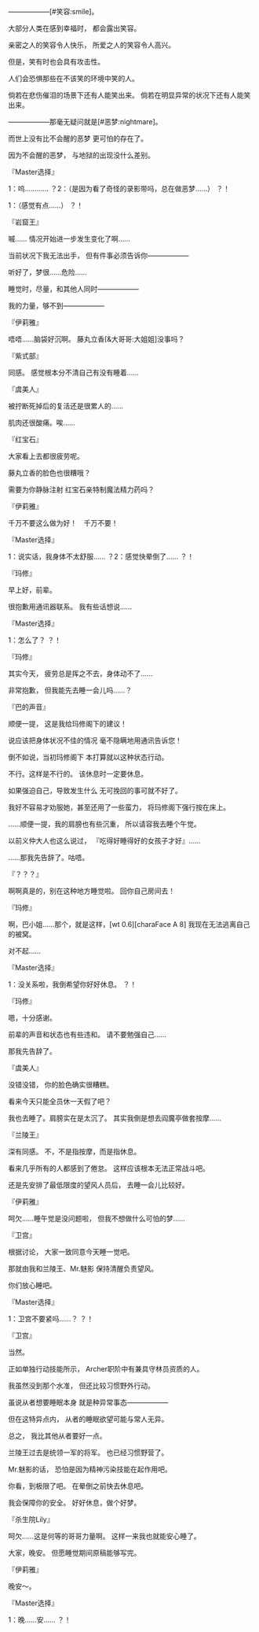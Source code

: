 ——————[#笑容:smile]。

大部分人类在感到幸福时，
都会露出笑容。

亲密之人的笑容令人快乐，
所爱之人的笑容令人高兴。

但是，笑有时也会具有攻击性。

人们会恐惧那些在不该笑的环境中笑的人。

倘若在悲伤催泪的场景下还有人能笑出来。
倘若在明显异常的状况下还有人能笑出来。

——————那毫无疑问就是[#恶梦:nightmare]。

而世上没有比不会醒的恶梦
更可怕的存在了。

因为不会醒的恶梦，
与地狱的出现没什么差别。

『Master选择』

1：呜…………
？2：（是因为看了奇怪的录影带吗，总在做恶梦……）
？！

1：（感觉有点……）
？！

『岩窟王』

嘁……
情况开始进一步发生变化了啊……

当前状况下我无法出手，
但有件事必须告诉你——————

听好了，梦很……危险……

睡觉时，尽量，和其他人同时——————

我的力量，够不到——————

『伊莉雅』

唔唔……脑袋好沉啊。
藤丸立香[&大哥哥:大姐姐]没事吗？

『紫式部』

同感。
感觉根本分不清自己有没有睡着……

『虞美人』

被拧断死掉后的复活还是很累人的……

肌肉还很酸痛。唉……

『红宝石』

大家看上去都很疲劳呢。

藤丸立香的脸色也很糟哦？

需要为你静脉注射
红宝石亲特制魔法精力药吗？

『伊莉雅』

千万不要这么做为好！　千万不要！

『Master选择』

1：说实话，我身体不太舒服……
？2：感觉快晕倒了……
？！

『玛修』

早上好，前辈。

很抱歉用通讯器联系。
我有些话想说……

『Master选择』

1：怎么了？
？！

『玛修』

其实今天，
疲劳总是挥之不去，身体动不了……

非常抱歉，
但我能先去睡一会儿吗……？

『巴的声音』

顺便一提，
这是我给玛修阁下的建议！

说应该把身体状况不佳的情况
毫不隐瞒地用通讯告诉您！

倒不如说，当初玛修阁下
本打算就以这种状态行动。

不行。这样是不行的。
该休息时一定要休息。

如果强迫自己，导致发生什么
无可挽回的事可就不好了。

我好不容易才劝服她，甚至还用了一些蛮力，
将玛修阁下强行按在床上。

……顺便一提，我的肩膀也有些沉重，
所以请容我去睡个午觉。

以前义仲大人也这么说过，
『吃得好睡得好的女孩子才好』……

……那我先告辞了。咕唔。

『？？？』

啊啊真是的，别在这种地方睡觉啦。
回你自己房间去！

『玛修』

啊，巴小姐……那个，就是这样，[wt 0.6][charaFace A 8]
我现在无法逃离自己的被窝。

对不起……

『Master选择』

1：没关系啦，我倒希望你好好休息。
？！

『玛修』

嗯，十分感谢。

前辈的声音和状态也有些违和。
请不要勉强自己……

那我先告辞了。

『虞美人』

没错没错，
你的脸色确实很糟糕。

看来今天只能全员休一天假了吧？

我也去睡了。肩膀实在是太沉了。
其实我倒是想去阎魔亭做套按摩……

『兰陵王』

深有同感。
不，不是指按摩，而是指休息。

看来几乎所有的人都感到了倦怠。
这样应该根本无法正常战斗吧。

还是先安排了最低限度的望风人员后，
去睡一会儿比较好。

『伊莉雅』

呵欠……睡午觉是没问题啦，
但我不想做什么可怕的梦……

『卫宫』

根据讨论，
大家一致同意今天睡一觉吧。

那就由我和兰陵王、Mr.魅影
保持清醒负责望风。

你们放心睡吧。

『Master选择』

1：卫宫不要紧吗……？
？！

『卫宫』

当然。

正如单独行动技能所示，
Archer职阶中有兼具守林员资质的人。

我虽然没到那个水准，
但还比较习惯野外行动。

虽说从者想要睡眠本身
就是种异常事态——————

但在这特异点内，
从者的睡眠欲望可能与常人无异。

总之，
我比其他从者要好一点。

兰陵王过去是统领一军的将军。
也已经习惯野营了。

Mr.魅影的话，
恐怕是因为精神污染技能在起作用吧。

你看，到极限了吧。
在晕倒之前快去休息吧。

我会保障你的安全。
好好休息，做个好梦。

『杀生院Lily』

呵欠……这是何等的哥哥力量啊。
这样一来我也就能安心睡了。

大家，晚安。
但愿睡觉期间原稿能够写完。

『伊莉雅』

晚安～。

『Master选择』

1：晚……安……
？！

